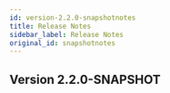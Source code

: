 ```yaml
---
id: version-2.2.0-snapshotnotes
title: Release Notes
sidebar_label: Release Notes
original_id: snapshotnotes
---
```


## Version 2.2.0-SNAPSHOT
